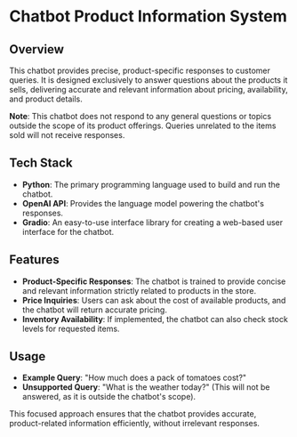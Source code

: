 # Chatbot Product Information System

## Overview
This chatbot provides precise, product-specific responses to customer queries. It is designed exclusively to answer questions about the products it sells, delivering accurate and relevant information about pricing, availability, and product details. 

**Note**: This chatbot does not respond to any general questions or topics outside the scope of its product offerings. Queries unrelated to the items sold will not receive responses.

## Tech Stack
- **Python**: The primary programming language used to build and run the chatbot.
- **OpenAI API**: Provides the language model powering the chatbot's responses.
- **Gradio**: An easy-to-use interface library for creating a web-based user interface for the chatbot.

## Features
- **Product-Specific Responses**: The chatbot is trained to provide concise and relevant information strictly related to products in the store.
- **Price Inquiries**: Users can ask about the cost of available products, and the chatbot will return accurate pricing.
- **Inventory Availability**: If implemented, the chatbot can also check stock levels for requested items.

## Usage
- **Example Query**: "How much does a pack of tomatoes cost?"
- **Unsupported Query**: "What is the weather today?" (This will not be answered, as it is outside the chatbot's scope).

This focused approach ensures that the chatbot provides accurate, product-related information efficiently, without irrelevant responses.
